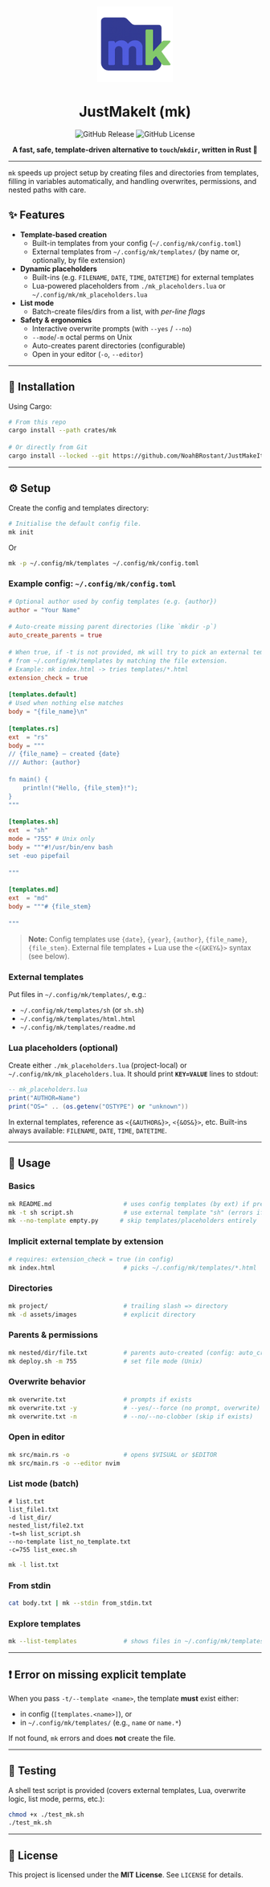 <div align="center">

<img src="./assets/logo.png" width="150px" alt="Project Logo" />

# JustMakeIt (mk)

![GitHub Release](https://img.shields.io/github/v/release/NoahBRostant/JustMakeIt?sort=semver&display_name=release&style=flat)
![GitHub License](https://img.shields.io/github/license/NoahBRostant/JustMakeIt)

**A fast, safe, template-driven alternative to `touch`/`mkdir`, written in Rust 🦀**

</div>

---

`mk` speeds up project setup by creating files and directories from templates, filling in variables automatically, and handling overwrites, permissions, and nested paths with care.

## ✨ Features

- **Template-based creation**
  - Built-in templates from your config (`~/.config/mk/config.toml`)
  - External templates from `~/.config/mk/templates/` (by name or, optionally, by file extension)
- **Dynamic placeholders**
  - Built-ins (e.g. `FILENAME`, `DATE`, `TIME`, `DATETIME`) for external templates
  - Lua-powered placeholders from `./mk_placeholders.lua` or `~/.config/mk/mk_placeholders.lua`
- **List mode**
  - Batch-create files/dirs from a list, with *per-line flags*
- **Safety & ergonomics**
  - Interactive overwrite prompts (with `--yes` / `--no`)
  - `--mode`/`-m` octal perms on Unix
  - Auto-creates parent directories (configurable)
  - Open in your editor (`-o`, `--editor`)

---

## 🚀 Installation

Using Cargo:

```bash
# From this repo
cargo install --path crates/mk

# Or directly from Git
cargo install --locked --git https://github.com/NoahBRostant/JustMakeIt mk
```

---

## ⚙️ Setup

Create the config and templates directory:

```bash
# Initialise the default config file.
mk init
```

Or

```bash
mk -p ~/.config/mk/templates ~/.config/mk/config.toml 
```

### Example config: `~/.config/mk/config.toml`

```toml
# Optional author used by config templates (e.g. {author})
author = "Your Name"

# Auto-create missing parent directories (like `mkdir -p`)
auto_create_parents = true

# When true, if -t is not provided, mk will try to pick an external template
# from ~/.config/mk/templates by matching the file extension.
# Example: mk index.html -> tries templates/*.html
extension_check = true

[templates.default]
# Used when nothing else matches
body = "{file_name}\n"

[templates.rs]
ext  = "rs"
body = """
// {file_name} — created {date}
/// Author: {author}

fn main() {
    println!("Hello, {file_stem}!");
}
"""

[templates.sh]
ext  = "sh"
mode = "755" # Unix only
body = """#!/usr/bin/env bash
set -euo pipefail

"""

[templates.md]
ext  = "md"
body = """# {file_stem}

"""
```

> **Note:** Config templates use `{date}`, `{year}`, `{author}`, `{file_name}`, `{file_stem}`.
> External file templates + Lua use the `<{&KEY&}>` syntax (see below).

### External templates

Put files in `~/.config/mk/templates/`, e.g.:

* `~/.config/mk/templates/sh` (or `sh.sh`)
* `~/.config/mk/templates/html.html`
* `~/.config/mk/templates/readme.md`

### Lua placeholders (optional)

Create either `./mk_placeholders.lua` (project-local) or `~/.config/mk/mk_placeholders.lua`.
It should print **`KEY=VALUE`** lines to stdout:

```lua
-- mk_placeholders.lua
print("AUTHOR=Name")
print("OS=" .. (os.getenv("OSTYPE") or "unknown"))
```

In external templates, reference as `<{&AUTHOR&}>`, `<{&OS&}>`, etc.
Built-ins always available: `FILENAME`, `DATE`, `TIME`, `DATETIME`.

---

## 🧪 Usage

### Basics

```bash
mk README.md                    # uses config templates (by ext) if present
mk -t sh script.sh              # use external template "sh" (errors if missing)
mk --no-template empty.py      # skip templates/placeholders entirely
```

### Implicit external template by extension

```bash
# requires: extension_check = true (in config)
mk index.html                   # picks ~/.config/mk/templates/*.html
```

### Directories

```bash
mk project/                     # trailing slash => directory
mk -d assets/images             # explicit directory
```

### Parents & permissions

```bash
mk nested/dir/file.txt          # parents auto-created (config: auto_create_parents)
mk deploy.sh -m 755             # set file mode (Unix)
```

### Overwrite behavior

```bash
mk overwrite.txt                # prompts if exists
mk overwrite.txt -y             # --yes/--force (no prompt, overwrite)
mk overwrite.txt -n             # --no/--no-clobber (skip if exists)
```

### Open in editor

```bash
mk src/main.rs -o               # opens $VISUAL or $EDITOR
mk src/main.rs -o --editor nvim
```

### List mode (batch)

```text
# list.txt
list_file1.txt
-d list_dir/
nested_list/file2.txt
-t=sh list_script.sh
--no-template list_no_template.txt
-c=755 list_exec.sh
```

```bash
mk -l list.txt
```

### From stdin

```bash
cat body.txt | mk --stdin from_stdin.txt
```

### Explore templates

```bash
mk --list-templates             # shows files in ~/.config/mk/templates
```

---

## ❗ Error on missing explicit template

When you pass `-t/--template <name>`, the template **must** exist either:

* in config (`[templates.<name>]`), or
* in `~/.config/mk/templates/` (e.g., `name` or `name.*`)

If not found, `mk` errors and does **not** create the file.

---

## 🧰 Testing

A shell test script is provided (covers external templates, Lua, overwrite logic, list mode, perms, etc.):

```bash
chmod +x ./test_mk.sh
./test_mk.sh
```

---

## 📜 License

This project is licensed under the **MIT License**. See `LICENSE` for details.
